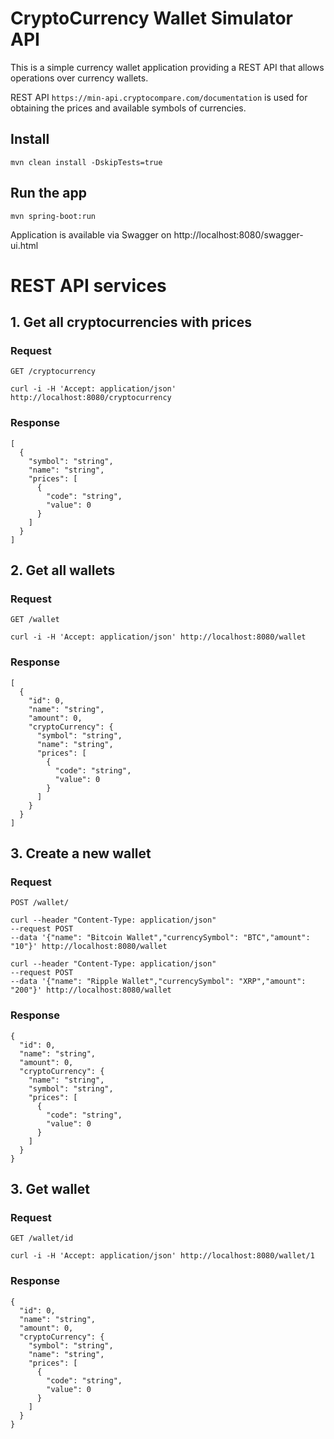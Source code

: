 # CryptoCurrency Wallet Simulator API

This is a simple currency wallet application providing a REST
API that allows operations over currency wallets.

REST API `https://min-api.cryptocompare.com/documentation` is used for obtaining the prices and available symbols of currencies.

## Install

    mvn clean install -DskipTests=true

## Run the app

    mvn spring-boot:run

Application is available via Swagger on http://localhost:8080/swagger-ui.html

# REST API services

## 1. Get all cryptocurrencies with prices

### Request

`GET /cryptocurrency`

    curl -i -H 'Accept: application/json' http://localhost:8080/cryptocurrency

### Response

```
[
  {
    "symbol": "string",
    "name": "string",
    "prices": [
      {
        "code": "string",
        "value": 0
      }
    ]
  }
]
```

## 2. Get all wallets

### Request

`GET /wallet`

    curl -i -H 'Accept: application/json' http://localhost:8080/wallet

### Response

```
[
  {
    "id": 0,
    "name": "string",
    "amount": 0,
    "cryptoCurrency": {
      "symbol": "string",    
      "name": "string",
      "prices": [
        {
          "code": "string",
          "value": 0
        }
      ]
    }
  }
]
```

## 3. Create a new wallet

### Request

`POST /wallet/`

    curl --header "Content-Type: application/json" 
    --request POST 
    --data '{"name": "Bitcoin Wallet","currencySymbol": "BTC","amount": "10"}' http://localhost:8080/wallet

    curl --header "Content-Type: application/json" 
    --request POST 
    --data '{"name": "Ripple Wallet","currencySymbol": "XRP","amount": "200"}' http://localhost:8080/wallet
    
### Response

```
{
  "id": 0,
  "name": "string",
  "amount": 0,
  "cryptoCurrency": {
    "name": "string",
    "symbol": "string",
    "prices": [
      {
        "code": "string",
        "value": 0
      }
    ]
  }
}
```

## 3. Get wallet

### Request

`GET /wallet/id`

    curl -i -H 'Accept: application/json' http://localhost:8080/wallet/1
    
### Response

```
{
  "id": 0,
  "name": "string",
  "amount": 0,
  "cryptoCurrency": {
    "symbol": "string",
    "name": "string",
    "prices": [
      {
        "code": "string",
        "value": 0
      }
    ]
  }
}
```

